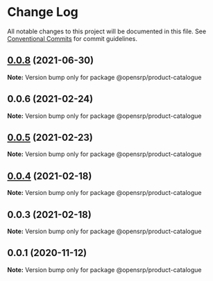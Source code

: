 # Change Log

All notable changes to this project will be documented in this file.
See [Conventional Commits](https://conventionalcommits.org) for commit guidelines.

## [0.0.8](https://github.com/opensrp/web/compare/@opensrp/product-catalogue@0.0.7...@opensrp/product-catalogue@0.0.8) (2021-06-30)

**Note:** Version bump only for package @opensrp/product-catalogue





## 0.0.6 (2021-02-24)

**Note:** Version bump only for package @opensrp/product-catalogue

## [0.0.5](https://github.com/opensrp/web/compare/@opensrp/product-catalogue@0.0.4...@opensrp/product-catalogue@0.0.5) (2021-02-23)

**Note:** Version bump only for package @opensrp/product-catalogue

## [0.0.4](https://github.com/opensrp/web/compare/@opensrp/product-catalogue@0.0.3...@opensrp/product-catalogue@0.0.4) (2021-02-18)

**Note:** Version bump only for package @opensrp/product-catalogue

## 0.0.3 (2021-02-18)

**Note:** Version bump only for package @opensrp/product-catalogue

## 0.0.1 (2020-11-12)

**Note:** Version bump only for package @opensrp/product-catalogue
